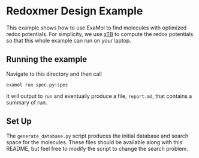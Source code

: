 # Redoxmer Design Example

This example shows how to use ExaMol to find molecules with optimized redox potentials.
For simplicity, we use [xTB](https://xtb-docs.readthedocs.io/en/latest/contents.html) to compute the redox potentials
so that this whole example can run on your laptop.

## Running the example

Navigate to this directory and then call

```
examol run spec.py:spec
```

It will output to `run` and eventually produce a file, `report.md`, that contains a summary of run.

## Set Up

The `generate_database.py` script produces the initial database and search space for the molecules.
These files should be available along with this README, but feel free to modify the script to change
the search problem.
